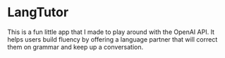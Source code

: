# LangTutor

This is a fun little app that I made to play around with the OpenAI API. It helps users build fluency by offering a language partner that will correct them on grammar and keep up a conversation.
